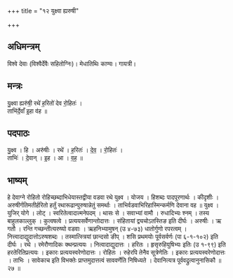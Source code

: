 +++
title = "१२ युक्ष्वा ह्यरुषी"

+++
## अधिमन्त्रम्
विश्वे देवाः (विश्वैर्देवैः सहितोग्निः)। मेधातिथिः काण्वः। गायत्री।

## मन्त्रः
यु॒क्ष्वा ह्यरु॑षी॒ रथे॑ ह॒रितो॑ देव रो॒हितः॑ ।  
ताभि॑र्दे॒वाँ इ॒हा व॑ह ॥

## पदपाठः
यु॒क्ष्व । हि । अरु॑षीः । रथे॑ । ह॒रितः॑ । दे॒व॒ । रो॒हितः॑ ।  
ताभिः॑ । दे॒वान् । इ॒ह । आ । व॒ह॒ ॥

## भाष्यम्
हे देवाग्ने रोहितो रोहिच्छब्दाभिधेयास्तद्वीया वडवा रथे युक्ष्व । योजय । हिशब्दः पादपूरणार्थः । कीदृशीः । अरुषीर्गतिमतीर्हरितो हर्तुं रथारूढान्पुरुषान्नेतुं समर्थाः । ताभिर्वडवाभिरिहास्मिन्कर्मणि देवाना वह ॥ युक्ष्व । युजिर् योगे । लोट् । स्वरितेत्वादात्मनेपदम् । थासः से । सवाभ्यां वामौ । रुधादिभ्यः श्नम् । तस्य बाहुलकाल्लुक् । कुत्वषत्वे । प्रत्ययसर्वेणान्तोदात्तः । संहितायां द्व्यचोऽतस्तिङ इति दीर्घः । अरुषीः । ऋ गतौ । रन्ति गच्छन्तीत्यरुष्यो वडवाः । ऋहनिभ्यामुषन् (उ ४-७३) धातोर्गुणो रपरत्वम् । नित्त्वादाद्युदात्तोऽरुषशब्दः । तस्मात्स्त्रियां छान्दसो ङीप् । शसि प्रथमयोः पूर्वसर्वर्णः (पा ६-१-१०२) इति दीर्घः । रथे । रमेरौणादिकः क्थन्प्रत्ययः । नित्वादाद्युदात्तः । हरितः । हृसृरुहियुषिभ्यः इतिः (उ १-९९) इति हरतेरितिप्रत्ययः । इकारः प्रत्ययस्वरेणोदात्तः । रोहितः । रुहेरपि तेनैव सूत्रेणेतिः । इकारः प्रत्ययस्वरेणोदात्तः । ताभिः । सावेकाच इति विभक्तेः प्राप्तमुदात्तत्वं साववर्णेति निषिध्यते । देवानित्यत्र पूर्ववद्रुत्वानुनासिकौ ॥ २७ ॥